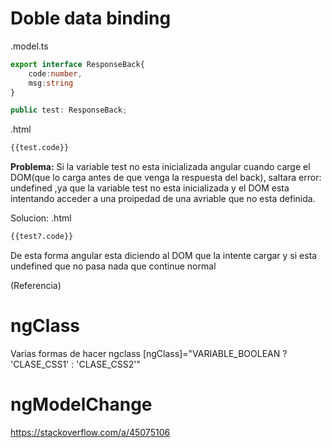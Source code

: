 # Doble data binding

.model.ts

```typescript
export interface ResponseBack{
    code:number,
    msg:string
}
```

```typescript
public test: ResponseBack;
```

.html

```html
{{test.code}}
```

**Problema:**
Si la variable test no esta inicializada angular cuando carge el DOM(que lo carga antes de que venga la respuesta del back), saltara error: undefined ,ya que la variable test no esta inicializada y el DOM esta intentando acceder a una proipedad de una avriable que no esta definida.

Solucion:
.html

```html
{{test?.code}}
```

De esta forma angular esta diciendo al DOM que la intente cargar y si esta undefined que no pasa nada que continue normal

(Referencia)

# ngClass

Varias formas de hacer ngclass
[ngClass]="VARIABLE_BOOLEAN ? 'CLASE_CSS1' : 'CLASE_CSS2'"

# ngModelChange

https://stackoverflow.com/a/45075106
